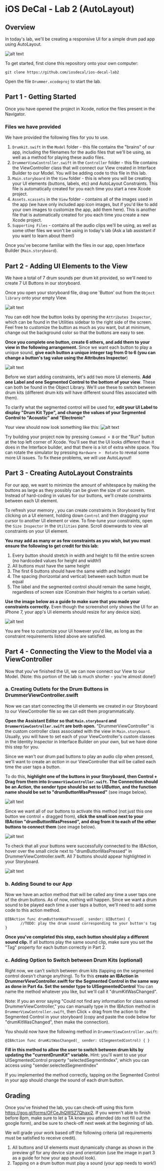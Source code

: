 # iOS DeCal - Lab 2 (AutoLayout) #

## Overview ##

In today's lab, we'll be creating a responsive UI for a simple drum pad app using AutoLayout. 

![alt text](/README-images/overview.gif)

To get started, first clone this repository onto your own computer:
	
	git clone https://github.com/iosdecal/ios-decal-lab2

Open the file `Drummer.xcodeproj` to start the lab.

## Part 1 - Getting Started ##
Once you have opened the project in Xcode, notice the files present in the Navigator.

### Files we have provided ###
We have provided the following files for you to use. 

1. `Drumkit.swift` in the `Model` folder - this file contains the "brains" of our app, including the filenames for the audio files that we'll be using, as well as a method for playing these audio files.
2. `DrummerViewController.swift` in the `Controller` folder - this file contains the ViewController class that will connect our View created in Interface Builder to our Model. You will be adding code to this file in this lab.
3. `Main.storyboard` in the `View` folder - this is where you will be creating your UI elements (buttons, labels, etc) and AutoLayout Constraints. This file is automatically created for you each time you start a new Xcode project.
4. `Assets.xcassets` in the `View` folder - contains all of the images used in the app (we have only included app icon images, but if you'd like to add your own images to customize the app, add them here). This is another file that is automatically created for you each time you create a new Xcode project.
5. `Supporting Files` - contains all the audio clips we'll be using, as well as some other files we won't be using in today's lab (Ask a lab assistant if you want to learn about them!)

Once you've become familiar with the files in our app, open Interface Builder (`Main.storyboard`). 

## Part 2 - Adding UI Elements to the View ##
We have a total of 7 drum sounds per drum kit provided, so we'll need to create 7 UI Buttons in our storyboard. 

Once you open your storyboard file, drag one 'Button' out from the `Object library` onto your empty View. 

![alt text](/README-images/part2-1.png)


You can edit how the button looks by opening the `Attributes Inspector`, which can be found in the Utilities sidebar to the right side of the screen. Feel free to customize the button as much as you want, but at minimum, change out the background color so that the buttons are easy to see. 

**Once you complete one button, create 6 others, and add them to your view in the following arrangement.** Since we want each button to play a unique sound, **give each button a unique integer tag from 0 to 6 (you can change a button's tag value using the Attributes Inspector**)

![alt text](/README-images/part2-2.png)


Before we start adding constraints, let's add two more UI elements.
**Add one Label and one Segmented Control to the bottom of your view**. These can both be found in the Object Library. We'll use these to switch between drum kits (different drum kits will have different sound files associated with them).

To clarify what the segmented control will be used for, **edit your UI Label to display "Drum Kit Type", and change the values of your Segmented Control to "Acoustic" and "Electronic"**

Your view should now look something like this: 
![alt text](/README-images/part2-3.png)


Try building your project now by pressing `Command + B` or the "Run" button at the top left corner of Xcode. You'll see that the UI looks different than it does in the Interface builder, and that there is a lot of extra white space. You can rotate the simulator by pressing `Hardware >  Rotate` to reveal some more UI issues. To fix these problems, we will use AutoLayout!

## Part 3 - Creating AutoLayout Constraints ##

For our app, we want to minimize the amount of whitespace by making the buttons as large as they possibly can be given the size of our screen. Instead of hard-coding in values for our buttons, we'll create constraints between each UI element. 

To refresh your memory , you can create constraints in Storyboard by first clicking on a UI element, holding down `Control` and then dragging your cursor to another UI element or view. To fine-tune your constraints, open the `Size Inspector` in the `Utilities` pane. Scroll downwards to view all constraints on your UI element.

**You may add as many or as few constraints as you wish, but you must ensure the following to get credit for this lab:**

1. Every button should stretch in width and height to fill the entire screen (no hardcoded values for height and width!)
2. All buttons must have the same height
3. The first 6 buttons should have the same width and height
4. The spacing (horizontal and vertical) between each button must be equal
5. The label and the segmented control should remain the same height, regardless of screen size (Constrain their heights to a certain value).

**Use the image below as a guide to make sure that you made your constraints correctly.** Even though the screenshot only shows the UI for an iPhone 7, your app's UI elements should resize for any device size).

![alt text](/README-images/endProduct.png)

You are free to customize your UI however you'd like, as long as the constraint requirements listed above are satisfied.

## Part 4 - Connecting the View to the Model via a ViewController ##

Now that you've finished the UI, we can now connect our View to our Model. (Note: this portion of the lab is much shorter - you're almost done!)

### a. Creating Outlets for the Drum Buttons in DrummerViewController.swift ###

Now we can start connecting the UI elements we created in our Storyboard to our ViewController file so we can edit them programmatically. 

**Open the Assistant Editor so that `Main.storyboard` and `DrummerViewController.swift` are both open.** "DrummerViewController" is the custom controller class associated with the view in `Main.storyboard`. Usually, you will have to set each of your ViewController's custom classes in the Identity Inspector in Interface Builder on your own, but we have done this step for you.

Since we wan't our drum pad buttons to play an audio clip when pressed, we'll want to create an *action* in our ViewController that will be called each time the user taps a button.

To do this, **highlight one of the buttons in your Storyboard, then Control + Drag from them into `DrummerViewController.swift`. The Connection should be an *Action*, the sender type should be set to *UIButton*, and the function name should be set to "drumButtonWasPressed"** (see image below).

![alt text](/README-images/part4-2.png)

Since we want all of our buttons to activate this method (not just this one button we control + dragged from), **click the small icon next to your IBAction "drumButtonWasPressed", and drag from it to each of the other buttons to connect them** (see image below).

![alt text](/README-images/corrected.png)

To check that all your buttons were successfully connected to the IBAction, hover over the small circle next to "drumButtonWasPressed" in DrummerViewController.swift. All 7 buttons should appear highlighted in your Storyboard.

![alt text](/README-images/part4-4.png)

### b. Adding Sound to our App ###

Now we have an action method that will be called any time a user taps one of the drum buttons. As of now, nothing will happen. Since we want a drum sound to be played each time a user taps a button, we'll need to add some code to this action method.

	@IBAction func drumButtonWasPressed(_ sender: UIButton) {
           //TODO: play the drum sound corresponding to your button's tag
    }

**Once you've completed this step, each button should play a different sound clip.** If all buttons play the same sound clip, make sure you set the "Tag" property for each button correctly in Part 2. 


### c. Adding Option to Switch between Drum Kits (optional) ###

Right now, we can't switch between drum kits (tapping on the segmented control doesn't change anything). To fix this **create an IBAction in DrummerViewController.swift for the Segmented Control in the same way as done in Part 4a. Set the sender type to UISegmentedControl** You can name the method whatever you like, but we'll call it "drumKitWasChanged".

Note: If you an error saying "Could not find any information for class named DrummerViewController," you can manually type in the IBAction method in `DrummerViewController.swift`, then Click + drag from the action to the Segmented Control in your storyboard (copy and paste the code below for "drumKitWasChanged", then make the connection).


You should now have the following method in `DrummerViewController.swift`: 

    @IBAction func drumKitWasChanged(_ sender: UISegmentedControl) { }

**Fill in this method to allow the user to switch between drum kits by updating the "currentDrumKit" variable.** Hint: you'll want to use your UISegmentedControl property "selectedSegmentIndex", which you can access using "sender.selectedSegmentIndex"

If you implemented the method correctly, tapping on the Segmented Control in your app should change the sound of each drum button.

## Grading ##

Once you've finished the lab, you can check-off using this form https://goo.gl/forms/OFCeJhQWSZ7Qhaxi2. If you weren't able to finish before 8pm, make sure to let a TA know you attended (do not fill out the google form), and be sure to check-off next week at the beginning of lab.

We will grade your work based off the following criteria (all requirements must be satisfied to receive credit).

1. All buttons and UI elements must dynamically change as shown in the preview gif for any device size and orientation (use the image in part 3 as a guide for how your app should look).
2. Tapping on a drum button must play a sound (your app needs to work!)

